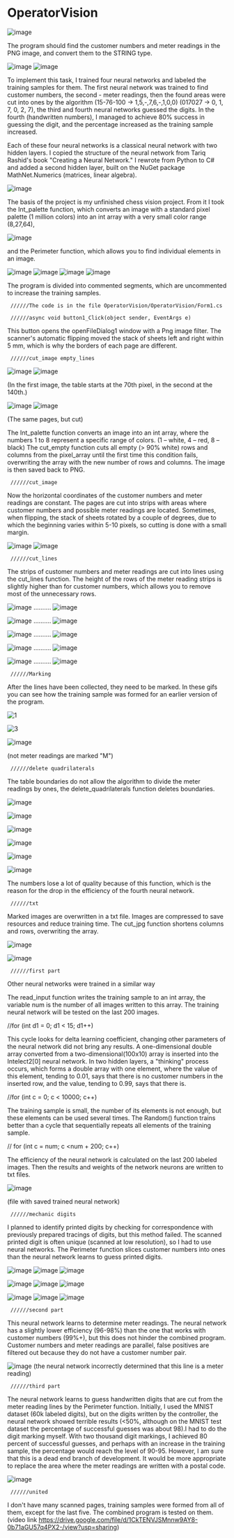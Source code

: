 # OperatorVision

![image](https://user-images.githubusercontent.com/125378481/219015040-049761d7-4acc-4878-9663-133652b61442.png)

The program should find the customer numbers and meter readings in the PNG image, and convert them to the STRING type.

![image](https://user-images.githubusercontent.com/125378481/219016471-7084a64e-de10-4251-bf84-167315c44124.png)
![image](https://user-images.githubusercontent.com/125378481/219016485-7ef3e06e-ab14-44bb-8c9b-396c2eeaa66f.png)

To implement this task, I trained four neural networks and labeled the training samples for them. The first neural network was trained to find customer numbers, the second - meter readings, then the found areas were cut into ones by the algorithm (15-76-100 -> 1,5,-,7,6,-,1,0,0) (017027 -> 0, 1, 7, 0, 2, 7), the third and fourth neural networks guessed the digits.
In the fourth (handwritten numbers), I managed to achieve 80% success in guessing the digit, and the percentage increased as the training sample increased.

Each of these four neural networks is a classical neural network with two hidden layers. I copied the structure of the neural network from Tariq Rashid's book "Creating a Neural Network." I rewrote from Python to C# and added a second hidden layer, built on the NuGet package MathNet.Numerics (matrices, linear algebra).

![image](https://user-images.githubusercontent.com/125378481/219018896-7e73204d-38ba-4eef-970d-abb365339336.png)

The basis of the project is my unfinished chess vision project. From it I took the Int_palette function, which converts an image with a standard pixel palette (1 million colors) into an int array with a very small color range (8,27,64),

![image](https://user-images.githubusercontent.com/125378481/219019334-a33b68d1-b9fc-4e17-b2be-79597376fc2e.png)

and the Perimeter function, which allows you to find individual elements in an image.

![image](https://user-images.githubusercontent.com/125378481/219019477-e6679487-33fc-4e03-96e6-6202650d2a93.png)
![image](https://user-images.githubusercontent.com/125378481/219019500-c8fbb15e-a4ad-4e62-859d-3259187c8789.png)
![image](https://user-images.githubusercontent.com/125378481/219019521-ad5de4cb-317a-4353-83db-3f37d74cab01.png)
![image](https://user-images.githubusercontent.com/125378481/219019530-9d06223c-56ff-4a44-8e78-23a36703da8a.png)

The program is divided into commented segments, which are uncommented to increase the training samples.

     //////The code is in the file OperatorVision/OperatorVision/Form1.cs

     //////async void button1_Click(object sender, EventArgs e)

This button opens the openFileDialog1 window with a Png image filter. The scanner's automatic flipping moved the stack of sheets left and right within 5 mm, which is why the borders of each page are different. 

     //////cut_image empty_lines
     
![image](https://user-images.githubusercontent.com/125378481/219022413-4b0d08a9-9de4-4d57-a6f5-1ec3027bb11c.png)
![image](https://user-images.githubusercontent.com/125378481/219022438-63729d7f-66f9-4eb7-b357-29469049de98.png)

(In the first image, the table starts at the 70th pixel, in the second at the 140th.)

![image](https://user-images.githubusercontent.com/125378481/219023258-73d4035e-fe95-4422-9629-ac8364dce0fa.png)
![image](https://user-images.githubusercontent.com/125378481/219023275-e5f89074-4161-4e26-829d-2e3a58e9823a.png)

(The same pages, but cut)

The Int_palette function converts an image into an int array, where the numbers 1 to 8 represent a specific range of colors.
(1 – white, 4 – red, 8 – black)
The cut_empty function cuts all empty (> 90% white) rows and columns from the pixel_array until the first time this condition fails, overwriting the array with the new number of rows and columns. The image is then saved back to PNG.

     //////cut_image

Now the horizontal coordinates of the customer numbers and meter readings are constant. The pages are cut into strips with areas where customer numbers and possible meter readings are located. Sometimes, when flipping, the stack of sheets rotated by a couple of degrees, due to which the beginning varies within 5-10 pixels, so cutting is done with a small margin.

![image](https://user-images.githubusercontent.com/125378481/219024477-6561d3ec-e773-4f4a-8889-407defcd3bb3.png)
![image](https://user-images.githubusercontent.com/125378481/219024517-7709d5b5-75dd-4244-bf5e-0bb00819a46f.png)

     //////cut_lines
The strips of customer numbers and meter readings are cut into lines using the cut_lines function. The height of the rows of the meter reading strips is slightly higher than for customer numbers, which allows you to remove most of the unnecessary rows.
 
![image](https://user-images.githubusercontent.com/125378481/219025917-09f0146c-f254-440b-8a2f-f01e4a775f55.png)
..........
![image](https://user-images.githubusercontent.com/125378481/219025931-df1988d7-1d09-4805-a892-7c0ea2eda153.png)

![image](https://user-images.githubusercontent.com/125378481/219025949-b86522fa-d0f7-417d-a7b0-f81991bb5b65.png)
..........
![image](https://user-images.githubusercontent.com/125378481/219025967-166e5440-dbb3-49e9-aadb-bbbb87386645.png)

![image](https://user-images.githubusercontent.com/125378481/219026091-f7751aa4-b3be-42a2-a558-dce7d9a5e3c4.png)
..........
![image](https://user-images.githubusercontent.com/125378481/219026121-b15b3aa9-9809-44a0-a284-32a6775c57b9.png)

![image](https://user-images.githubusercontent.com/125378481/219026281-3f85dbf5-4c9f-41c4-84e4-750d4ab8f8b8.png)
..........
![image](https://user-images.githubusercontent.com/125378481/219026319-900528ef-9776-4779-9d8d-b131c44cae1a.png)

![image](https://user-images.githubusercontent.com/125378481/219026341-74a84d89-7959-4c0d-9816-514d3b451f5f.png)
..........
![image](https://user-images.githubusercontent.com/125378481/219026365-6e6cd2f8-3612-421a-8d45-55a6e9d426f9.png)

     //////Marking
After the lines have been collected, they need to be marked. In these gifs you can see how the training sample was formed for an earlier version of the program.

![1](https://user-images.githubusercontent.com/125378481/219029829-0a876fd9-702b-4399-81d7-4cd14826d31a.gif)

![3](https://user-images.githubusercontent.com/125378481/219032877-d5d51f32-c4f0-42d6-83da-986db7094b85.gif)

![image](https://user-images.githubusercontent.com/125378481/219030636-847756fc-4354-4f70-9855-59f7c5dddfa8.png)
 
(not meter readings are marked "M")

     //////delete quadrilaterals
The table boundaries do not allow the algorithm to divide the meter readings by ones, the delete_quadrilaterals function deletes boundaries.

![image](https://user-images.githubusercontent.com/125378481/219032427-29b0fa74-d032-4bcc-abc8-e100c804cf66.png)

![image](https://user-images.githubusercontent.com/125378481/219032458-e9b6c94d-41cd-4f93-ad4d-1573f5ab1cdd.png)

![image](https://user-images.githubusercontent.com/125378481/219032481-f76dd5ef-f3cd-4695-a9a1-3a484e9f0349.png)

![image](https://user-images.githubusercontent.com/125378481/219032500-440b2e84-706c-4141-a69e-a3af352dab53.png)

![image](https://user-images.githubusercontent.com/125378481/219032521-7b7cb99b-4d6f-46d4-b57d-3ff74111edbf.png)

![image](https://user-images.githubusercontent.com/125378481/219032560-6e36c5d0-7624-4ab5-a2a2-86e0a56be6fe.png)

The numbers lose a lot of quality because of this function, which is the reason for the drop in the efficiency of the fourth neural network.

     //////txt
Marked images are overwritten in a txt file. Images are compressed to save resources and reduce training time. The cut_jpg function shortens columns and rows, overwriting the array.

![image](https://user-images.githubusercontent.com/125378481/219036400-06ea90d6-1f58-4af3-b035-0a739ec1cb61.png)

![image](https://user-images.githubusercontent.com/125378481/219036480-dc24fc6b-8000-4a94-89c0-59da28f3b7a5.png)

     //////first part
Other neural networks were trained in a similar way

The read_input function writes the training sample to an int array, the variable num is the number of all images written to this array. The training neural network will be tested on the last 200 images.
  
//for (int d1 = 0; d1 < 15; d1++)

This cycle looks for delta learning coefficient, changing other parameters of the neural network did not bring any results.
A one-dimensional double array converted from a two-dimensional(100х10) array is inserted into the Intelect2[0] neural network. In two hidden layers, a "thinking" process occurs, which forms a double array with one element, where the value of this element, tending to 0.01, says that there is no customer numbers in the inserted row, and the value, tending to 0.99, says that there is.

//for (int c = 0; c < 10000; c++)

The training sample is small, the number of its elements is not enough, but these elements can be used several times.
The Random() function trains better than a cycle that sequentially repeats all elements of the training sample.

// for (int c = num; c <num + 200; c++)

The efficiency of the neural network is calculated on the last 200 labeled images.
Then the results and weights of the network neurons are written to txt files.

![image](https://user-images.githubusercontent.com/125378481/219041985-4c884467-cc30-4d1e-b9db-66c2578d61f7.png)

(file with saved trained neural network)

     //////mechanic digits
I planned to identify printed digits by checking for correspondence with previously prepared tracings of digits, but this method failed. The scanned printed digit is often unique (scanned at low resolution), so I had to use neural networks.
The Perimeter function slices customer numbers into ones than the neural network learns to guess printed digits.

![image](https://user-images.githubusercontent.com/125378481/219044207-89665242-5542-4893-ae74-95d56daa6454.png)
![image](https://user-images.githubusercontent.com/125378481/219044226-3d912b13-fcd2-420e-b1de-e80db5bb9910.png)
![image](https://user-images.githubusercontent.com/125378481/219044246-48547c7c-b091-4903-a116-53383d4bf49e.png)

![image](https://user-images.githubusercontent.com/125378481/219044268-d342c1c2-b473-4b74-8476-89179dfa760e.png)
![image](https://user-images.githubusercontent.com/125378481/219044292-7148de3b-9662-4b77-a612-2403ef586abc.png)
![image](https://user-images.githubusercontent.com/125378481/219044315-1163d6e7-bcb4-4dd1-9f89-9eb7aac513bd.png)

![image](https://user-images.githubusercontent.com/125378481/219044344-346d42ae-da48-4e03-8b84-61a675fc936a.png)
![image](https://user-images.githubusercontent.com/125378481/219044356-2201f83c-9632-4136-ab8f-c136368adb62.png)
![image](https://user-images.githubusercontent.com/125378481/219044376-d7fe30d5-26ae-4da5-9ade-8c9bc1f2fcc9.png)

     //////second part
This neural network learns to determine meter readings. The neural network has a slightly lower efficiency (96-98%) than the one that works with customer numbers (99%+), but this does not hinder the combined program. Customer numbers and meter readings are parallel, false positives are filtered out because they do not have a customer number pair.

![image](https://user-images.githubusercontent.com/125378481/219045492-1872983d-ec93-4281-8912-58b1c974ed9d.png)
(the neural network incorrectly determined that this line is a meter reading)

     //////third part
The neural network learns to guess handwritten digits that are cut from the meter reading lines by the Perimeter function.
Initially, I used the MNIST dataset (60k labeled digits), but on the digits written by the controller, the neural network showed terrible results (<50%, although on the MNIST test dataset the percentage of successful guesses was about 98).I had to do the digit marking myself. With two thousand digit markings, I achieved 80 percent of successful guesses, and perhaps with an increase in the training sample, the percentage would reach the level of 90-95. However, I am sure that this is a dead end branch of development. It would be more appropriate to replace the area where the meter readings are written with a postal code.

![image](https://user-images.githubusercontent.com/125378481/219046882-bfcab13f-1cdc-424c-a768-2e7350994698.png)

     //////united
I don't have many scanned pages, training samples were formed from all of them, except for the last five. The combined program is tested on them.(video link
https://drive.google.com/file/d/1CkTENVJSMnnw9AY8-0b71aGU57q4PX2-/view?usp=sharing)
 
 

